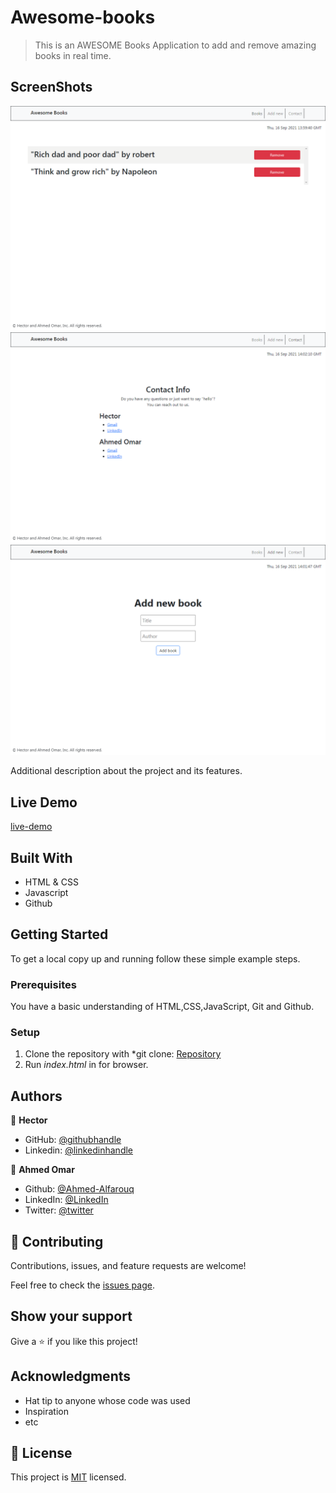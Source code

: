 # Awesome-books

> This is an AWESOME Books Application to add and remove amazing books in real time.


## ScreenShots
![screenshot](./images/screenshot1.png)
![screenshot](./images/screenshot2.png)
![screenshot](./images/screenshot3.png)

Additional description about the project and its features.


## Live Demo
[live-demo](https://hector096.github.io/Awesome-books/)

## Built With

- HTML & CSS
- Javascript
- Github



## Getting Started

To get a local copy up and running follow these simple example steps.

### Prerequisites

You have a basic understanding of HTML,CSS,JavaScript, Git and Github. 

### Setup

1. Clone the repository with *git clone: [Repository](https://github.com/Hector096/Awesome-books)  
2. Run *index.html* in for browser.


## Authors
:bearded_person: **Hector**
  - GitHub: [@githubhandle](https://github.com/Hector096)
  - Linkedin: [@linkedinhandle](https://www.linkedin.com/in/vishal-verma-9191b8126/)

:bearded_person: **Ahmed Omar**
  - Github: [@Ahmed-Alfarouq](https://github.com/Ahmed-Alfaouq)
  - LinkedIn: [@LinkedIn](https://www.linkedin.com/in/ahmed-omar912ba9199/)
  - Twitter: [@twitter](https://twitter.com/mediocre23534)


## 🤝 Contributing

Contributions, issues, and feature requests are welcome!

Feel free to check the [issues page](https://github.com/Hector096/Awesome-books/issues).

## Show your support

Give a ⭐️ if you like this project!

## Acknowledgments

- Hat tip to anyone whose code was used
- Inspiration
- etc

## 📝 License

This project is [MIT](./MIT.md) licensed.